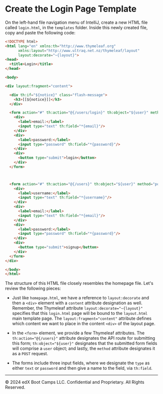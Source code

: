 # Create the Login Page Template

On the left-hand file navigation menu of IntelliJ, create a new HTML file called `login.html`, in the `templates` folder. Inside this newly created file, copy and paste the following code:

```html
<!DOCTYPE html>
<html lang="en" xmlns:th="http://www.thymeleaf.org"
      xmlns:layout="http://www.ultraq.net.nz/thymeleaf/layout"
      layout:decorate="~{layout}">
<head>
  <title>Login</title>
</head>

<body>

<div layout:fragment="content">

  <div th:if="${notice}" class="flash-message">
    <h3>[[${notice}]]</h3>
  </div>

  <form action="#" th:action="@{/users/login}" th:object="${user}" method="post" class="login-form">
    <div>
      <label>email:</label>
      <input type="text" th:field="*{email}"/>
    </div>
    <div>
      <label>password:</label>
      <input type="password" th:field="*{password}"/>
    </div>
    <div>
      <button type="submit">login</button>
    </div>
  </form>



  <form action="#" th:action="@{/users}" th:object="${user}" method="post" class="signup-form">
    <div>
      <label>username:</label>
      <input type="text" th:field="*{username}"/>
    </div>
    <div>
      <label>email:</label>
      <input type="text" th:field="*{email}"/>
    </div>
    <div>
      <label>password:</label>
      <input type="password" th:field="*{password}"/>
    </div>
    <div>
      <button type="submit">signup</button>
    </div>
  </form>
</div>

</body>
</html>
```

The structure of this HTML file closely resembles the homepage file. Let's review the following pieces:

* Just like `homepage.html`, we have a reference to `layout:decorate` and then a `<div>` element with a `content` attribute designation as well. Remember, the Thymeleaf attribute `layout:decorate="~{layout}"` specifies that this `login.html` page will be bound to the `layout.html` main template page. The `layout:fragment="content"` attribute defines which content we want to place in the content `<div>` of the layout page.

* In the `<form>` element, we provide a few Thymeleaf attributes. The `th:action="@{/users}"` attribute designates the API route for submitting this form; `th:object="${user}"` designates that the submitted form fields will comprise a `user` object; and lastly, the `method` attribute designates it as a `POST` request.

* The forms include three input fields, where we designate the `type` as either `text` or `password` and then give a name to the field, via `th:field`.

---
© 2024 edX Boot Camps LLC. Confidential and Proprietary. All Rights Reserved.